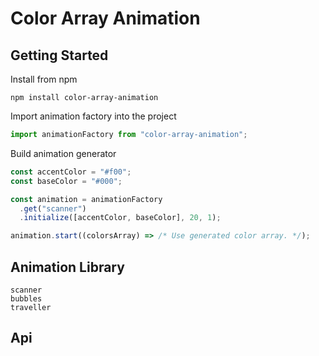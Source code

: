# Color Array Animation

## Getting Started

Install from npm

```
npm install color-array-animation
```

Import animation factory into the project

```javascript
import animationFactory from "color-array-animation";
```

Build animation generator

```javascript
const accentColor = "#f00";
const baseColor = "#000";

const animation = animationFactory
  .get("scanner")
  .initialize([accentColor, baseColor], 20, 1);

animation.start((colorsArray) => /* Use generated color array. */);
```

## Animation Library

```
scanner
bubbles
traveller
```

## Api

